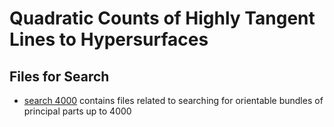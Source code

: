 # Quadratic Counts of Highly Tangent Lines to Hypersurfaces

## Files for Search
* [search 4000](https://github.com/wgabrielong/highly_tangent/tree/95f4c5473b9e2fb37d54d24bef7e04fec4cf05a7/search%204000) contains files related to searching for orientable bundles of principal parts up to 4000
